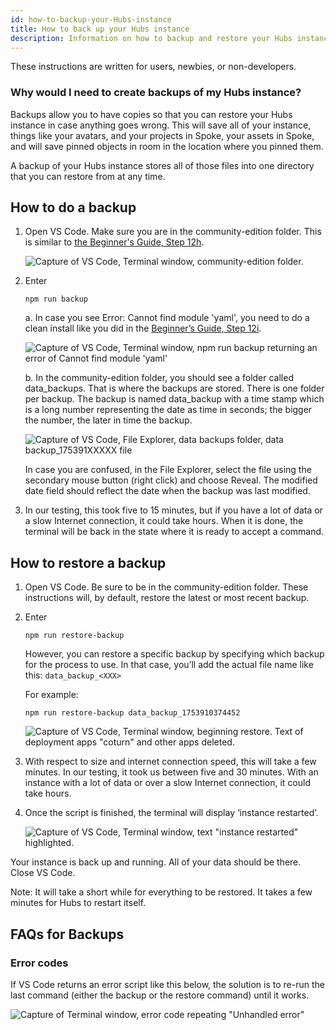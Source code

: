 ```yaml
---
id: how-to-backup-your-Hubs-instance
title: How to back up your Hubs instance
description: Information on how to backup and restore your Hubs instance.
---
```


These instructions are written for users, newbies, or non-developers.

### Why would I need to create backups of my Hubs instance?

Backups allow you to have copies so that you can restore your Hubs instance in case anything goes wrong. This will save all of your instance, things like your avatars, and your projects in Spoke, your assets in Spoke, and will save pinned objects in room in the location where you pinned them.

A backup of your Hubs instance stores all of those files into one directory that you can restore from at any time.

## **How to do a backup**

1. Open VS Code. Make sure you are in the community-edition folder. This is similar to [the Beginner's Guide, Step 12h](https://docs.hubsfoundation.org/beginners-guide-to-CE.html#12-generate-your-config-file).

   ![Capture of VS Code, Terminal window, community-edition folder.](img/backups/image1.png)

2. Enter

   `npm run backup`

   a. In case you see Error: Cannot find module 'yaml', you need to do a clean install like you did in the [Beginner’s Guide, Step 12i](https://docs.hubsfoundation.org/beginners-guide-to-CE.html#12-generate-your-config-file). 

   ![Capture of VS Code, Terminal window, npm run backup returning an error of Cannot find module 'yaml'](img/backups/image2.png)

   b. In the community-edition folder, you should see a folder called data_backups. That is where the backups are stored. There is one folder per backup. The backup is named data_backup with a time stamp which is a long number representing the date as time in seconds; the bigger the number, the later in time the backup.

   ![Capture of VS Code, File Explorer, data backups folder, data backup\_175391XXXXX file](img/backups/image3.png)
     
   In case you are confused, in the File Explorer, select the file using the secondary mouse button (right click) and choose Reveal. The modified date field should reflect the date when the backup was last modified.

3. In our testing, this took five to 15 minutes, but if you have a lot of data or a slow Internet connection, it could take hours. When it is done, the terminal will be back in the state where it is ready to accept a command.


## **How to restore a backup**

1. Open VS Code. Be sure to be in the community-edition folder. These instructions will, by default, restore the latest or most recent backup.

2. Enter

   `npm run restore-backup`

   However, you can restore a specific backup by specifying which backup for the process to use. In that case, you’ll add the actual file name like this: `data_backup_<XXX>`

   For example:

   `npm run restore-backup data_backup_1753910374452`

   ![Capture of VS Code, Terminal window, beginning restore. Text of deployment apps "coturn" and other apps deleted.](img/backups/image4.png)

3. With respect to size and internet connection speed, this will take a few minutes. In our testing, it took us between five and 30 minutes. With an instance with a lot of data or over a slow Internet connection, it could take hours.

4. Once the script is finished, the terminal will display ‘instance restarted’.

   ![Capture of VS Code, Terminal window, text "instance restarted" highlighted.](img/backups/image5.png)

Your instance is back up and running. All of your data should be there. Close VS Code.

Note: It will take a short while for everything to be restored. It takes a few minutes for Hubs to restart itself.

## **FAQs for Backups**

### Error codes

If VS Code returns an error script like this below, the solution is to re-run the last command (either the backup or the restore command) until it works.

   ![Capture of Terminal window, error code repeating "Unhandled error"](img/backups/image6.png)
